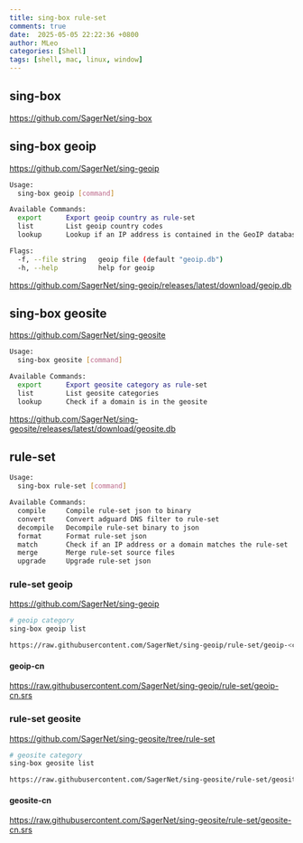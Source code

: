 ```yaml
---
title: sing-box rule-set
comments: true
date:  2025-05-05 22:22:36 +0800
author: MLeo
categories: [Shell] 
tags: [shell, mac, linux, window]
---
```


## sing-box
https://github.com/SagerNet/sing-box  

## sing-box geoip
https://github.com/SagerNet/sing-geoip  

```bash
Usage:
  sing-box geoip [command]

Available Commands:
  export      Export geoip country as rule-set
  list        List geoip country codes
  lookup      Lookup if an IP address is contained in the GeoIP database

Flags:
  -f, --file string   geoip file (default "geoip.db")
  -h, --help          help for geoip
```
https://github.com/SagerNet/sing-geoip/releases/latest/download/geoip.db  


## sing-box geosite
https://github.com/SagerNet/sing-geosite  


```bash
Usage:
  sing-box geosite [command]

Available Commands:
  export      Export geosite category as rule-set
  list        List geosite categories
  lookup      Check if a domain is in the geosite

```
https://github.com/SagerNet/sing-geosite/releases/latest/download/geosite.db  

## rule-set 

```bash
Usage:
  sing-box rule-set [command]

Available Commands:
  compile     Compile rule-set json to binary
  convert     Convert adguard DNS filter to rule-set
  decompile   Decompile rule-set binary to json
  format      Format rule-set json
  match       Check if an IP address or a domain matches the rule-set
  merge       Merge rule-set source files
  upgrade     Upgrade rule-set json
```

### rule-set geoip
https://github.com/SagerNet/sing-geoip  

```bash
# geoip category
sing-box geoip list
```

```bash
https://raw.githubusercontent.com/SagerNet/sing-geoip/rule-set/geoip-<category>.srs
```

#### geoip-cn
https://raw.githubusercontent.com/SagerNet/sing-geoip/rule-set/geoip-cn.srs

### rule-set geosite
https://github.com/SagerNet/sing-geosite/tree/rule-set  

```bash
# geosite category
sing-box geosite list
```
```bash
https://raw.githubusercontent.com/SagerNet/sing-geosite/rule-set/geosite-<category>.srs
```
#### geosite-cn
https://raw.githubusercontent.com/SagerNet/sing-geosite/rule-set/geosite-cn.srs
